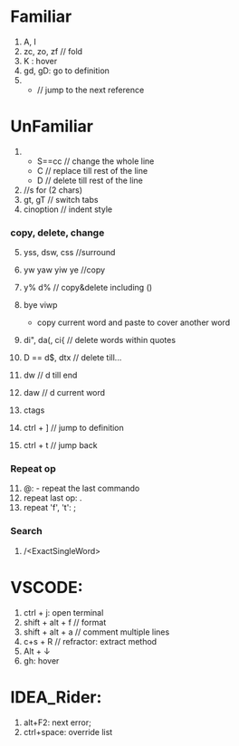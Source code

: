 # Familiar
1. A, I
2. zc, zo, zf // fold
9. K : hover
10. gd, gD: go to definition
16. * // jump to the next reference

# UnFamiliar
1. - S==cc // change the whole line
    - C // replace till rest of the line
    - D // delete till rest of the line
2.  //s for (2 chars)
3. gt, gT  // switch tabs
4. cinoption // indent style

### copy, delete, change
5. yss, dsw, css //surround
6. yw yaw yiw ye //copy
7. y% d% // copy&delete including ()
8.  bye viwp 
    - copy current word and paste to cover another word
12. di", da(, ci{ // delete words within quotes
13. D == d$, dtx // delete till...
14. dw // d till end
15. daw // d current word

17. ctags
   1. ctrl + ] // jump to definition
   2. ctrl + t // jump back

### Repeat op
11. @: - repeat the last commando
18. repeat last op: .
19. repeat 'f', 't': ;

### Search
1. /\<ExactSingleWord\>

# VSCODE: 
1. ctrl + j: open terminal
3. shift + alt + f // format
3. shift + alt + a // comment multiple lines
1. c+s + R // refractor: extract method
1. Alt + ↓
1. gh: hover

# IDEA_Rider:
1. alt+F2: next error;
2. ctrl+space: override list